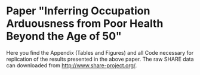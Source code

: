 # Paper "Inferring Occupation Arduousness from Poor Health Beyond the Age of 50"

Here you find the Appendix (Tables and Figures) and all Code necessary for replication of the results presented in the above paper. The raw SHARE data can downloaded from http://www.share-project.org/.
